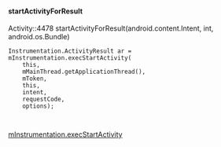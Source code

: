 #### startActivityForResult  

Activity::4478  startActivityForResult(android.content.Intent, int, android.os.Bundle)  

```
Instrumentation.ActivityResult ar =  mInstrumentation.execStartActivity(
    this, 
    mMainThread.getApplicationThread(), 
    mToken, 
    this,
    intent, 
    requestCode, 
    options);   

    
```
[mInstrumentation.execStartActivity](Instrumentation_execStartActivity.md)  
  


